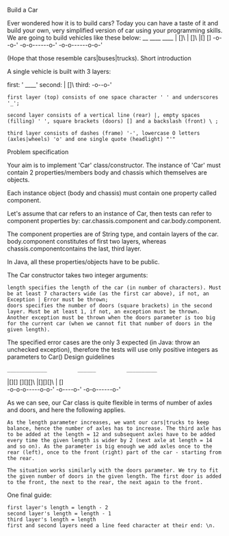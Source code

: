 Build a Car

Ever wondered how it is to build cars? Today you can have a taste of it and build your own, very simplified version of car using your programming skills. We are going to build vehicles like these below: __ ____ ____ | []\ | []\ |[] []
-o--o-' -o-o------o-' -o-o------o-o-'

(Hope that those resemble cars|buses|trucks).
Short introduction

A single vehicle is built with 3 layers:

first: ' ____' second: | []\ third: -o--o-'

    first layer (top) consists of one space character ' ' and underscores '_';

    second layer consists of a vertical line (rear) |, empty spaces (filling) ' ', square brackets (doors) [] and a backslash (front) \ ;

    third layer consists of dashes (frame) '-', lowercase O letters (axles|wheels) 'o' and one single quote (headlight) "'"

Problem specification

Your aim is to implement 'Car' class/constructor. The instance of 'Car' must contain 2 properties/members body and chassis which themselves are objects.

Each instance object (body and chassis) must contain one property called component.

Let's assume that car refers to an instance of Car, then tests can refer to component properties by: car.chassis.component and car.body.component.

The component properties are of String type, and contain layers of the car. body.component constitutes of first two layers, whereas chassis.componentcontains the last, third layer.

In Java, all these properties/objects have to be public.

The Car constructor takes two integer arguments:

    length specifies the length of the car (in number of characters). Must be at least 7 characters wide (as the first car above), if not, an Exception | Error must be thrown;
    doors specifies the number of doors (square brackets) in the second layer. Must be at least 1, if not, an exception must be thrown. Another exception must be thrown when the doors parameter is too big for the current car (when we cannot fit that number of doors in the given length).

The specified error cases are the only 3 expected (in Java: throw an unchecked exception), therefore the tests will use only positive integers as parameters to Car()
Design guidelines

    _____________          ______          __________
   |[][]   [][][]\        |[][][]\        |        []\
   -o-o-o-----o-o-'       -o----o-'       -o-o------o-'

As we can see, our Car class is quite flexible in terms of number of axles and doors, and here the following applies.

    As the length parameter increases, we want our cars|trucks to keep balance, hence the number of axles has to increase. The third axle has to be added at the length = 12 and subsequent axles have to be added every time the given length is wider by 2 (next axle at length = 14 and so on). As the parameter is big enough we add axles once to the rear (left), once to the front (right) part of the car - starting from the rear.

    The situation works similarly with the doors parameter. We try to fit the given number of doors in the given length. The first door is added to the front, the next to the rear, the next again to the front.

One final guide:

    first layer's length = length - 2
    second layer's length = length - 1
    third layer's length = length
    first and second layers need a line feed character at their end: \n.

